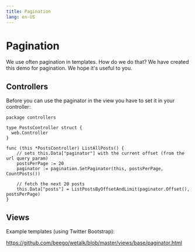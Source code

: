 ```yaml
---
title: Pagination
lang: en-US
---
```


# Pagination

We use often pagination in templates. How do we do that?
We have created this demo for pagination. We hope it's useful to you.

## Controllers

Before you can use the paginator in the view you have to set it in your controller:

    package controllers

    type PostsController struct {
      web.Controller
    }
    
    func (this *PostsController) ListAllPosts() {
        // sets this.Data["paginator"] with the current offset (from the url query param)
        postsPerPage := 20
      	paginator := pagination.SetPaginator(this, postsPerPage, CountPosts())

        // fetch the next 20 posts
        this.Data["posts"] = ListPostsByOffsetAndLimit(paginator.Offset(), postsPerPage)
    }

## Views

Example templates (using Twitter Bootstrap):

https://github.com/beego/wetalk/blob/master/views/base/paginator.html

